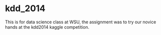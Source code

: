 kdd_2014
========

This is for  data science class at WSU, the assignment was to try our novice hands at  the kdd2014 kaggle competition.
